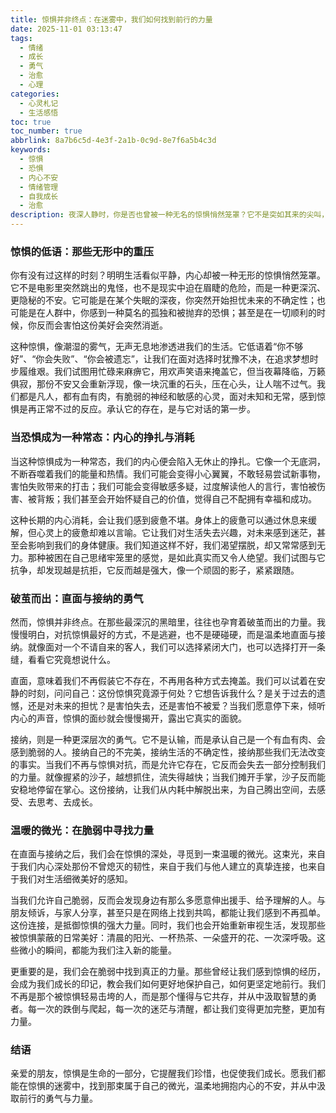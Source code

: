 ```yaml
---
title: 惊惧并非终点：在迷雾中，我们如何找到前行的力量
date: 2025-11-01 03:13:47
tags:
  - 情绪
  - 成长
  - 勇气
  - 治愈
  - 心理
categories:
  - 心灵札记
  - 生活感悟
toc: true
toc_number: true
abbrlink: 8a7b6c5d-4e3f-2a1b-0c9d-8e7f6a5b4c3d
keywords:
  - 惊惧
  - 恐惧
  - 内心不安
  - 情绪管理
  - 自我成长
  - 治愈
description: 夜深人静时，你是否也曾被一种无名的惊惧悄然笼罩？它不是突如其来的尖叫，而是深藏心底的低语，关于未来、关于失去、关于未知的重重不安。我们常常试图逃避，却发现它如影随形。今天，我想与你进行一场温柔的对话，一起探索这股惊惧的源头，并从中寻觅那份属于我们自己的、破茧而出的力量与温暖。
---
```


### 惊惧的低语：那些无形中的重压

你有没有过这样的时刻？明明生活看似平静，内心却被一种无形的惊惧悄然笼罩。它不是电影里突然跳出的鬼怪，也不是现实中迫在眉睫的危险，而是一种更深沉、更隐秘的不安。它可能是在某个失眠的深夜，你突然开始担忧未来的不确定性；也可能是在人群中，你感到一种莫名的孤独和被抛弃的恐惧；甚至是在一切顺利的时候，你反而会害怕这份美好会突然消逝。

这种惊惧，像潮湿的雾气，无声无息地渗透进我们的生活。它低语着“你不够好”、“你会失败”、“你会被遗忘”，让我们在面对选择时犹豫不决，在追求梦想时步履维艰。我们试图用忙碌来麻痹它，用欢声笑语来掩盖它，但当夜幕降临，万籁俱寂，那份不安又会重新浮现，像一块沉重的石头，压在心头，让人喘不过气。我们都是凡人，都有血有肉，有脆弱的神经和敏感的心灵，面对未知和无常，感到惊惧是再正常不过的反应。承认它的存在，是与它对话的第一步。

### 当恐惧成为一种常态：内心的挣扎与消耗

当这种惊惧成为一种常态，我们的内心便会陷入无休止的挣扎。它像一个无底洞，不断吞噬着我们的能量和热情。我们可能会变得小心翼翼，不敢轻易尝试新事物，害怕失败带来的打击；我们可能会变得敏感多疑，过度解读他人的言行，害怕被伤害、被背叛；我们甚至会开始怀疑自己的价值，觉得自己不配拥有幸福和成功。

这种长期的内心消耗，会让我们感到疲惫不堪。身体上的疲惫可以通过休息来缓解，但心灵上的疲惫却难以言喻。它让我们对生活失去兴趣，对未来感到迷茫，甚至会影响到我们的身体健康。我们知道这样不好，我们渴望摆脱，却又常常感到无力。那种被困在自己思绪牢笼里的感觉，是如此真实而又令人绝望。我们试图与它抗争，却发现越是抗拒，它反而越是强大，像一个顽固的影子，紧紧跟随。

### 破茧而出：直面与接纳的勇气

然而，惊惧并非终点。在那些最深沉的黑暗里，往往也孕育着破茧而出的力量。我慢慢明白，对抗惊惧最好的方式，不是逃避，也不是硬碰硬，而是温柔地直面与接纳。就像面对一个不请自来的客人，我们可以选择紧闭大门，也可以选择打开一条缝，看看它究竟想说什么。

直面，意味着我们不再假装它不存在，不再用各种方式去掩盖。我们可以试着在安静的时刻，问问自己：这份惊惧究竟源于何处？它想告诉我什么？是关于过去的遗憾，还是对未来的担忧？是害怕失去，还是害怕不被爱？当我们愿意停下来，倾听内心的声音，惊惧的面纱就会慢慢揭开，露出它真实的面貌。

接纳，则是一种更深层次的勇气。它不是认输，而是承认自己是一个有血有肉、会感到脆弱的人。接纳自己的不完美，接纳生活的不确定性，接纳那些我们无法改变的事实。当我们不再与惊惧对抗，而是允许它存在，它反而会失去一部分控制我们的力量。就像握紧的沙子，越想抓住，流失得越快；当我们摊开手掌，沙子反而能安稳地停留在掌心。这份接纳，让我们从内耗中解脱出来，为自己腾出空间，去感受、去思考、去成长。

### 温暖的微光：在脆弱中寻找力量

在直面与接纳之后，我们会在惊惧的深处，寻觅到一束温暖的微光。这束光，来自于我们内心深处那份不曾熄灭的韧性，来自于我们与他人建立的真挚连接，也来自于我们对生活细微美好的感知。

当我们允许自己脆弱，反而会发现身边有那么多愿意伸出援手、给予理解的人。与朋友倾诉，与家人分享，甚至只是在网络上找到共鸣，都能让我们感到不再孤单。这份连接，是抵御惊惧的强大力量。同时，我们也会开始重新审视生活，发现那些被惊惧蒙蔽的日常美好：清晨的阳光、一杯热茶、一朵盛开的花、一次深呼吸。这些微小的瞬间，都能为我们注入新的能量。

更重要的是，我们会在脆弱中找到真正的力量。那些曾经让我们感到惊惧的经历，会成为我们成长的印记，教会我们如何更好地保护自己，如何更坚定地前行。我们不再是那个被惊惧轻易击垮的人，而是那个懂得与它共存，并从中汲取智慧的勇者。每一次的跌倒与爬起，每一次的迷茫与清醒，都让我们变得更加完整，更加有力量。

### 结语

亲爱的朋友，惊惧是生命的一部分，它提醒我们珍惜，也促使我们成长。愿我们都能在惊惧的迷雾中，找到那束属于自己的微光，温柔地拥抱内心的不安，并从中汲取前行的勇气与力量。